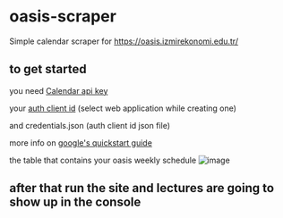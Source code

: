 # oasis-scraper

Simple calendar scraper for https://oasis.izmirekonomi.edu.tr/

## to get started
you need [Calendar api key](https://console.cloud.google.com/flows/enableapi?apiid=calendar-json.googleapis.com)

your [auth client id](https://developers.google.com/calendar/api/quickstart/js#authorize_credentials_for_a_web_application) (select web application while creating one)

and credentials.json (auth client id json file)

more info on [google's quickstart guide](https://developers.google.com/calendar/api/quickstart/js)

the table that contains your oasis weekly schedule
![image](https://user-images.githubusercontent.com/50504184/225966225-dbc44476-db47-4765-a4d3-96e10b0b1838.png)

after that run the site and lectures are going to show up in the console
---

